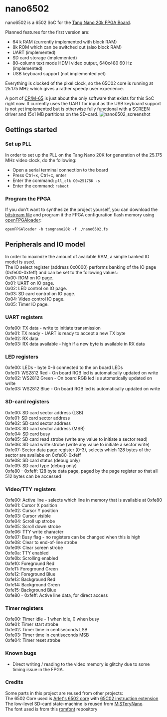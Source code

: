 # nano6502
nano6502 is a 6502 SoC for the [Tang Nano 20k FPGA Board](https://wiki.sipeed.com/hardware/en/tang/tang-nano-20k/nano-20k.html).

Planned features for the first version are:  
* 64 k RAM (currently implemented with block RAM)
* 8k ROM which can be switched out (also block RAM)
* UART (implemented)
* SD card storage (implemented)
* 80-column text mode HDMI video output, 640x480 60 Hz (implemented)
* USB keyboard support (not implemented yet)

Everything is clocked of the pixel clock, so the 65C02 core is running at 25.175 MHz which gives a rather speedy user experience.

A port of [CP/M-65](https://github.com/venomix666/cpm65/tree/nano6502) is just about the only software that exists for this SoC right now. It currently uses the UART for input as the USB keyboard support is not yet implemented but is otherwise fully functional with a SCREEN driver and 15x1 MB partitions on the SD-card. 
![nano6502_screenshot](https://github.com/venomix666/nano6502/assets/106430829/0e64418e-a7e4-47c8-bef7-8a85b2532d55)

## Gettings started

### Set up PLL
In order to set up the PLL on the Tang Nano 20K for generation of the 25.175 MHz video clock, do the following:
* Open a serial terminal connection to the board
* Press Ctrl+x, Ctrl+c, enter
* Enter the command: `pll_clk O0=25175K -s`
* Enter the command: `reboot`

### Program the FPGA
If you don't want to synthesize the project yourself, you can download the [bitstream file](https://github.com/venomix666/nano6502/blob/main/impl/pnr/nano6502.fs) and program it the FPGA configuration flash memory using [openFPGAloader](https://github.com/trabucayre/openFPGALoader):  
```console
openFPGAloader -b tangnano20k -f ./nano6502.fs
```
## Peripherals and IO model
In order to maximize the amount of available RAM, a simple banked IO model is used.   
The IO select register (address 0x0000) performs banking of the IO page (0xfe00-0xfeff) and can be set to the following values:  
0x00: ROM on IO page.  
0x01: UART on IO page.  
0x02: LED control on IO page.  
0x03: SD card control on IO page.  
0x04: Video control IO page.  
0x05: Timer IO page.  
    
### UART registers   
0xfe00:  TX data - write to initiate transmission  
0xfe01:  TX ready - UART is ready to accept a new TX byte  
0xfe02:  RX data  
0xfe03:  RX data available - high if a new byte is available in RX data  
  
### LED registers 
0xfe00:  LEDs - byte 0-6 connected to the on board LEDs  
0xfe01:  WS2812 Red - On board RGB led is automatically updated on write  
0xfe02:  WS2812 Green - On board RGB led is automatically updated on write  
0xfe03:  WS2812 Blue - On board RGB led is automatically updated on write  
  
### SD-card registers
0xfe00:  SD card sector address (LSB)  
0xfe01:  SD card sector address  
0xfe02:  SD card sector address  
0xfe03:  SD card sector address (MSB)  
0xfe04:  SD card busy  
0xfe05:  SD card read strobe (write any value to initiate a sector read)  
0xfe06:  SD card write strobe (write any value to initiate a sector write)  
0xfe07:  Sector data page register (0-3), selects which 128 bytes of the sector are availabe on 0xfe80-0xfeff  
0xfe08:  SD card status (debug only)  
0xfe09:  SD card type (debug only)  
0xfe80 - 0xfeff: 128 byte data page, paged by the page register so that all 512 bytes can be accessed  

### Video/TTY registers
0xfe00:  Active line - selects which line in memory that is available at 0xfe80  
0xfe01:  Cursor X position  
0xfe02:  Cursor Y position  
0xfe03:  Cursor visible  
0xfe04:  Scroll up strobe  
0xfe05:  Scroll down strobe  
0xfe06:  TTY write character  
0xfe07:  Busy flag - no registers can be changed when this is high  
0xfe08:  Clear to end-of-line strobe  
0xfe09:  Clear screen strobe  
0xfe0a:  TTY enabled  
0xfe0b:  Scrolling enabled  
0xfe10:  Foreground Red  
0xfe11:  Foreground Green  
0xfe12:  Foreground Blue  
0xfe13:  Background Red  
0xfe14:  Background Green  
0xfe15:  Background Blue  
0xfe80 - 0xfeff: Active line data, for direct access

### Timer registers
0xfe00: Timer idle - 1 when idle, 0 when busy  
0xfe01: Timer start strobe  
0xfe02: Timer time in centiseconds LSB  
0xfe03: Timer time in centiseconds MSB  
0xfe04: Timer reset strobe  

### Known bugs
* Direct writing / reading to the video memory is glitchy due to some timing issue in the FPGA.

### Credits
Some parts in this project are reused from other projects:  
The 6502 Core used is [Arlet's 6502 core](https://github.com/Arlet/verilog-6502) with [65C02 instruction extension](https://github.com/hoglet67/verilog-6502)   
The low-level SD-card state-machine is reused from [MiSTeryNano](https://github.com/harbaum/MiSTeryNano/)  
The font used is from this [romfont](https://github.com/spacerace/romfont) repository  



